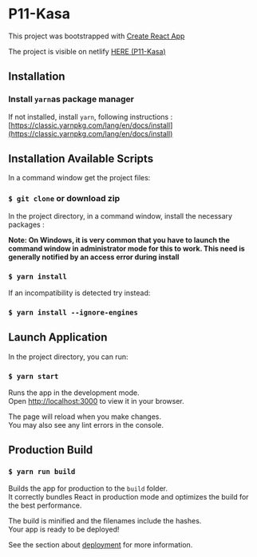 # P11-Kasa

This project was bootstrapped with [Create React App](https://github.com/facebook/create-react-app)

The project is visible on netlify [HERE (P11-Kasa)](https://symphonious-sorbet-a53ce5.netlify.app/)

## Installation

### Install `yarn`as package manager

If not installed, install `yarn`, following instructions : [https://classic.yarnpkg.com/lang/en/docs/install](https://classic.yarnpkg.com/lang/en/docs/install)

## Installation Available Scripts

In a command window get the project files:

### `$ git clone` or download zip

In the project directory, in a command window, install the necessary packages :

**Note: On Windows, it is very common that you have to launch the command window in administrator mode for this to work. This need is generally notified by an access error during install**

### `$ yarn install`

If an incompatibility is detected try instead:

### `$ yarn install --ignore-engines`

## Launch Application

In the project directory, you can run:

### `$ yarn start`

Runs the app in the development mode.\
Open [http://localhost:3000](http://localhost:3000) to view it in your browser.

The page will reload when you make changes.\
You may also see any lint errors in the console.

## Production Build

### `$ yarn run build`

Builds the app for production to the `build` folder.\
It correctly bundles React in production mode and optimizes the build for the best performance.

The build is minified and the filenames include the hashes.\
Your app is ready to be deployed!

See the section about [deployment](https://facebook.github.io/create-react-app/docs/deployment) for more information.



